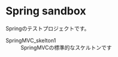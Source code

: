 # Spring sandbox

Springのテストプロジェクトです。

<dl>
 <dt>SpringMVC_skelton1</dt>
 <dd>SpringMVCの標準的なスケルトンです</dd>
</dl>

